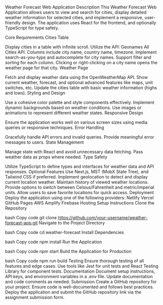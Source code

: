 Weather Forecast Web Application
Description
This Weather Forecast Web Application allows users to view and search for cities, display detailed weather information for selected cities, and implement a responsive, user-friendly design. The application uses React for the frontend, and optionally TypeScript for type safety.

Core Requirements
Cities Table

Display cities in a table with infinite scroll.
Utilize the API: Geonames All Cities API.
Columns include city name, country name, timezone.
Implement search-as-you-type and autocomplete for city names.
Support filter and sorting for each column.
Clicking or right-clicking on a city name opens the weather page for that city.
Weather Page

Fetch and display weather data using the OpenWeatherMap API.
Show current weather, forecast, and optional advanced features like maps, unit switches, etc.
Update the cities table with basic weather information (highs and lows).
Styling and Design

Use a cohesive color palette and style components effectively.
Implement dynamic backgrounds based on weather conditions.
Use images or animations to represent different weather states.
Responsive Design

Ensure the application works well on various screen sizes using media queries or responsive techniques.
Error Handling

Gracefully handle API errors and invalid queries.
Provide meaningful error messages to users.
State Management

Manage state with React and avoid unnecessary data fetching.
Pass weather data as props where needed.
Type Safety

Utilize TypeScript to define types and interfaces for weather data and API responses.
Optional Features
Use Next.js, MST (MobX State Tree), and Tailwind CSS if preferred.
Implement geolocation to detect and display current location weather.
Maintain history of viewed weather locations.
Provide options to switch between Celsius/Fahrenheit and metric/imperial units.
Allow users to save favorite locations for quick access.
Deployment
Deploy the application using one of the following providers:
Netlify
Vercel
GitHub Pages
AWS Amplify
Firebase Hosting
Setup Instructions
Clone the Repository

bash
Copy code
git clone https://github.com/your-username/weather-forecast-app.git
Navigate to the Project Directory

bash
Copy code
cd weather-forecast
Install Dependencies

bash
Copy code
npm install
Run the Application

bash
Copy code
npm start
Build the Application for Production

bash
Copy code
npm run build
Testing
Ensure thorough testing of all features and edge cases.
Use tools like Jest for unit tests and React Testing Library for component tests.
Documentation
Document setup instructions, API keys, and environment variables in a .env file.
Update documentation and code comments as needed.
Submission
Create a GitHub repository for your project.
Ensure code is well-documented and follows best practices.
Deploy the application and submit the GitHub repository link via the assignment submission form.
